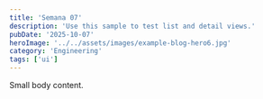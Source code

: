 ```yaml
---
title: 'Semana 07'
description: 'Use this sample to test list and detail views.'
pubDate: '2025-10-07'
heroImage: '../../assets/images/example-blog-hero6.jpg'
category: 'Engineering'
tags: ['ui']
---
```


Small body content.


